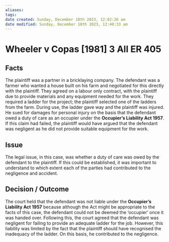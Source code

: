 ```yaml
---
aliases: 
tags: 
date created: Sunday, December 10th 2023, 12:02:26 am
date modified: Sunday, December 10th 2023, 12:40:33 am
---
```


# Wheeler v Copas [1981] 3 All ER 405

## Facts

The plaintiff was a partner in a bricklaying company. The defendant was a farmer who wanted a house built on his farm and negotiated for this directly with the plaintiff. They agreed on a labour only contract, with the plaintiff due to provide materials and any equipment needed for the work. They required a ladder for the project; the plaintiff selected one of the ladders from the farm. During use, the ladder gave way and the plaintiff was injured. He sued for damages for personal injury on the basis that the defendant owed a duty of care as an occupier under the **Occupier’s Liability Act 1957**. If this claim had failed, the plaintiff would have argued that the defendant was negligent as he did not provide suitable equipment for the work.  

## Issue

The legal issue, in this case, was whether a duty of care was owed by the defendant to the plaintiff. If this could be established, it was important to understand to which extent each of the parties had contributed to the negligence and accident.

## Decision / Outcome

The court held that the defendant was not liable under the **Occupier’s Liability Act 1957** because although the Act might be appropriate to the facts of this case, the defendant could not be deemed the ‘occupier’ once it was handed over. Following this, the court agreed that the defendant was negligent for failing to provide an adequate ladder for the job. However, this liability was limited by the fact that the plaintiff should have recognised the inadequacy of the ladder. On this basis, he contributed to the negligence.
